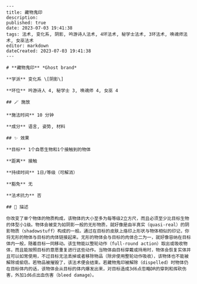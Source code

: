 
    ---
    title: 藏物鬼印
    description: 
    published: true
    date: 2023-07-03 19:41:38
    tags: 法术, 变化系, 阴影, 吟游诗人法术, 4环法术, 秘学士法术, 3环法术, 唤魂师法术, 女巫法术
    editor: markdown
    dateCreated: 2023-07-03 19:41:38
    ---

    # **藏物鬼印** *Ghost brand*

    **学派** 变化系 \[阴影\] 

    **环位** 吟游诗人 4, 秘学士 3, 唤魂师 4, 女巫 4

    ## 🪄 施放

    **施法时间** 10 分钟

    **成分** 语言, 姿势, 材料

    ## ✨ 效果 

    **目标** 1个自愿生物和1个接触到的物体 

    **距离** 接触  

    **持续时间** 1日/等级（可解消） 

    **豁免** 无

    **法术抗力** 否

    ## 📖 描述

    你改变了单个物体的物质构成，该物体的大小至多为每等级2立方尺，而且必须至少比目标生物的体型小1级。物体会被变为如阴影一般的无形物质，就好像是由半真实（quasi-real）的阴影物质（shadowstuff）构成的一般。通过在目标的皮肤上烙印上形状与物体相似的印记，你将无形的物体与目标的肉体链接起来。无形的物体会与目标的肉体合二为一，就好像容纳在目标体内一般，随着目标一同移动。该生物能以整轮动作（full-round action）取出或吸收物体，而且能按照目标的意愿重复进行这些动作。当物体由目标穿戴或持用时，物体会恢复实体并且可以如常使用，不过目标无法丢掉或者移除物品（除非使用整轮动作吸收），该物体也不能被解除或偷窃。若物品被摧毁了，该法术便会结束。若藏物鬼印被解除（dispelled）时物体仍在目标体内的话，该物体会从目标的体内爆发出来，对目标造成3d6点忽略DR的穿刺和挥砍伤害，外加1d6点出血伤害（bleed damage）。
    